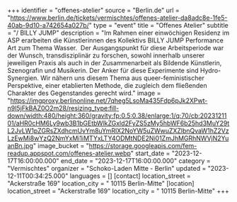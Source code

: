 +++
identifier = "offenes-atelier"
source = "Berlin.de"
url = "https://www.berlin.de/tickets/vermischtes/offenes-atelier-da8adc8e-1fe5-40ab-9d10-a742654a027b/"
type = "event"
title = "Offenes Atelier"
subtitle = "/ BILLY JUMP"
description = "Im Rahmen einer einwöchigen Residenz im ASP erarbeiten die Künstlerinnen des Kollektivs BILLY JUMP Performance Art zum Thema Wasser.  Der Ausgangspunkt für diese Arbeitsperiode war der Wunsch, transdisziplinär zu forschen, sowohl innerhalb unserer jeweiligen Praxis als auch in der Zusammenarbeit als Bildende Künstlerin, Szenografin und Musikerin. Der Anker für diese Experimente sind Hydro-Synergien. Wir nähern uns diesem Thema aus queer-feministischer Perspektive, einer etablierten Methode, die zugleich dem fließenden Charakter des Gegenstandes gerecht wird."
image = "https://imgproxy.berlinonline.net/7qheg5LsoMa435Fdp6pJk2XPwt-n9I5jFkBAZ0O2m28/resizing_type:fill-down/width:480/height:360/gravity:fp:0.5:0.38/enlarge:1/q:70/cb:2023121101/aHR0cHM6Ly9wb3B1bGEtbWlkZGxld2FyZS5zMy5hbWF6b25hd3MuY29tL2JvLW1pZGRsZXdhcmUvYm8uYmRlX2NoYW5uZWwuZXZlbnQvaW1hZ2VzLzEwMi8wYzQ2NmYxMi1iMTYxLTY4ODMtNDE2Ni01ZmJhMGRhNWVjN2YuanBn.jpg"
image_bucket = "https://storage.googleapis.com/fem-readup.appspot.com/offenes-atelier.webp"
start_date = "2023-12-17T16:00:00.000"
end_date = "2023-12-17T16:00:00.000"
category = "Vermischtes"
organizer = "Schoko-Laden Mitte - Berlin"
updated = "2023-12-11T00:34:25.000"
languages = []
[contact]
location_street = "Ackerstraße 169"
location_city = " 10115 Berlin-Mitte"
[location]
location_street = "Ackerstraße 169"
location_city = " 10115 Berlin-Mitte"
+++